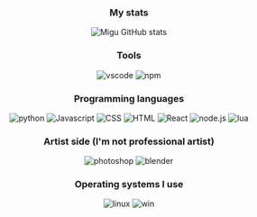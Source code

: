 <div align="center">
  
  ### My stats
  ![Migu GitHub stats](https://github-readme-stats.vercel.app/api?username=migu-star&show_icons=true&theme=transparent)

  ### Tools
  ![vscode](https://img.shields.io/badge/vscode-030314?style=for-the-badge&logo=visual-studio-code&logoColor=D6E7FF)
  ![npm](https://img.shields.io/badge/npm-030314?style=for-the-badge&logo=npm&logoColor=D6E7FF)
  
  ### Programming languages
  ![python](https://img.shields.io/badge/python-030314?style=for-the-badge&logo=python&logoColor=D6E7FF)
  ![Javascript](https://img.shields.io/badge/Javascript-030314?style=for-the-badge&logo=javascript&logoColor=D6E7FF)
  ![CSS](https://img.shields.io/badge/CSS-030314?style=for-the-badge&logo=css3&logoColor=D6E7FF)
  ![HTML](https://img.shields.io/badge/HTML-030314?style=for-the-badge&logo=html5&logoColor=D6E7FF)
  ![React](https://img.shields.io/badge/React-030314?style=for-the-badge&logo=react&logoColor=D6E7FF)
  ![node.js](https://img.shields.io/badge/Node.js-030314?style=for-the-badge&logo=node.js&logoColor=D6E7FF)
  ![lua](https://img.shields.io/badge/Lua-030314?style=for-the-badge&logo=lua&logoColor=D6E7FF)
  
  ### Artist side (I'm not professional artist)
  ![photoshop](https://img.shields.io/badge/photoshop-030314?style=for-the-badge&logo=adobe-photoshop&logoColor=D6E7FF)
  ![blender](https://img.shields.io/badge/blender-030314?style=for-the-badge&logo=blender&logoColor=D6E7FF)
  
  ### Operating systems I use
  ![linux](https://img.shields.io/badge/linux-030314?style=for-the-badge&logo=linux&logoColor=D6E7FF)
  ![win](https://img.shields.io/badge/win-030314?style=for-the-badge&logo=windows&logoColor=D6E7FF)
</div>
